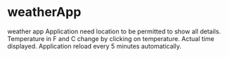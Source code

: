 # weatherApp
weather app
Application need location to be permitted to show all details.
Temperature in F and C change by clicking on temperature.
Actual time displayed.
Application reload every 5 minutes automatically.
